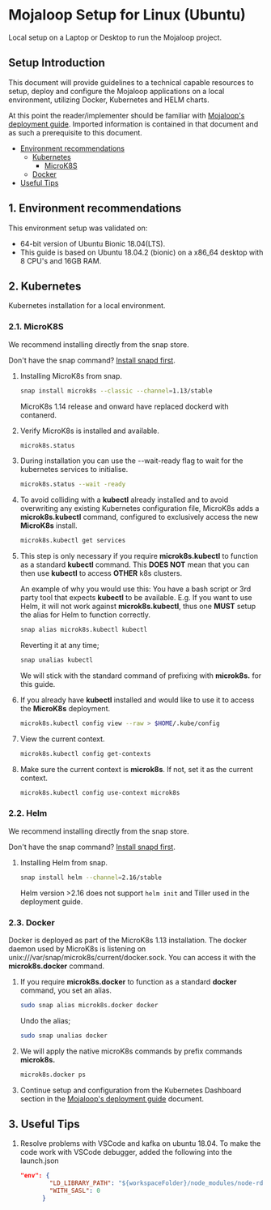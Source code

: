 # Mojaloop Setup for Linux (Ubuntu)

Local setup on a Laptop or Desktop to run the Mojaloop project.

## Setup Introduction

This document will provide guidelines to a technical capable resources to setup, deploy and configure the Mojaloop applications on a local environment, utilizing Docker, Kubernetes and HELM charts.

At this point the reader/implementer should be familiar with [Mojaloop's deployment guide](./README.md). Imported information is contained in that document and as such a prerequisite to this document.

* [Environment recommendations](#1-environment-recommendations)
  * [Kubernetes](#2-kubernetes)
    * [MicroK8S](#21-microk8s)
  * [Docker](#12-docker)
* [Useful Tips](#2-useful-tips)

## 1. Environment recommendations

This environment setup was validated on:
  * 64-bit version of Ubuntu Bionic 18.04(LTS).
  * This guide is based on Ubuntu 18.04.2 (bionic) on a x86_64 desktop with 8 CPU's and 16GB RAM.

## 2. Kubernetes

Kubernetes installation for a local environment.

### 2.1. MicroK8S

We recommend installing directly from the snap store.

Don't have the snap command? [Install snapd first](https://snapcraft.io/docs/core/install).

1. Installing MicroK8s from snap.
   ```bash
   snap install microk8s --classic --channel=1.13/stable
   ```
   MicroK8s 1.14 release and onward have replaced dockerd with contanerd.

2. Verify MicroK8s is installed and available.
   ```bash
   microk8s.status
   ```

3. During installation you can use the --wait-ready flag to wait for the kubernetes services to initialise.
   ```bash
   microk8s.status --wait -ready
   ```

4. To avoid colliding with a **kubectl** already installed and to avoid overwriting any existing Kubernetes configuration file, MicroK8s adds a **microk8s.kubectl** command, configured to exclusively access the new **MicroK8s** install.
   ```bash
   microk8s.kubectl get services
   ```

5. This step is only necessary if you require **microk8s.kubectl** to function as a standard **kubectl** command. This **DOES NOT** mean that you can then use **kubectl** to access **OTHER** k8s clusters.

   An example of why you would use this: You have a bash script or 3rd party tool that expects **kubectl** to be available. E.g. If you want to use Helm, it will not work against **microk8s.kubectl**, thus one **MUST** setup the alias for Helm to function correctly.
   ```bash
   snap alias microk8s.kubectl kubectl
   ```

   Reverting it at any time;
   ```bash
   snap unalias kubectl
   ```

   We will stick with the standard command of prefixing with **microk8s.** for this guide.

6. If you already have **kubectl** installed and would like to use it to access the **MicroK8s** deployment.
   ```bash
   microk8s.kubectl config view --raw > $HOME/.kube/config
   ```

7. View the current context.
   ```bash
   microk8s.kubectl config get-contexts
   ```

9. Make sure the current context is **microk8s**. If not, set it as the current context.
   ```bash
   microk8s.kubectl config use-context microk8s
   ```

### 2.2. Helm

We recommend installing directly from the snap store.

Don't have the snap command? [Install snapd first](https://snapcraft.io/docs/core/install).

1. Installing Helm from snap.
   ```bash
   snap install helm --channel=2.16/stable
   ```
   Helm version >2.16 does not support `helm init` and Tiller used in the deployment guide.

### 2.3. Docker

Docker is deployed as part of the MicroK8s 1.13 installation. The docker daemon used by MicroK8s is listening on unix:///var/snap/microk8s/current/docker.sock. You can access it with the **microk8s.docker** command.

1. If you require **microk8s.docker** to function as a standard **docker** command, you set an alias.
   ```bash
   sudo snap alias microk8s.docker docker
   ```

   Undo the alias;
   ```bash
   sudo snap unalias docker
   ```

2. We will apply the native microK8s commands by prefix commands **microk8s.**
   ```bash
   microk8s.docker ps
   ```

3. Continue setup and configuration from the Kubernetes Dashboard section in the [Mojaloop's deployment guide](./README.md#31-kubernetes-dashboard) document.

## 3. Useful Tips

1. Resolve problems with VSCode and kafka on ubuntu 18.04. To make the code work with VSCode debugger, added the following into the launch.json
    ```json
    "env": {
            "LD_LIBRARY_PATH": "${workspaceFolder}/node_modules/node-rdkafka/build/deps",
            "WITH_SASL": 0
          }
    ```

